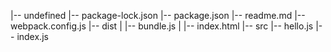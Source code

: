 |-- undefined
    |-- package-lock.json
    |-- package.json
    |-- readme.md
    |-- webpack.config.js
    |-- dist
    |   |-- bundle.js
    |   |-- index.html
    |-- src
        |-- hello.js
        |-- index.js
